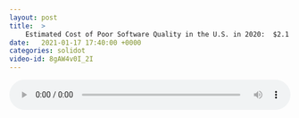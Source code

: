 ```yaml
---
layout: post
title:  >
    Estimated Cost of Poor Software Quality in the U.S. in 2020:  $2.1 Trillion
date:   2021-01-17 17:40:00 +0000
categories: solidot
video-id: 8gAW4v0I_2I
---
```


<audio src="/assets/34a6cf09ad5a4b9426c1719ef620ba3e.mp3" style="width: 100%;" controls></audio>

